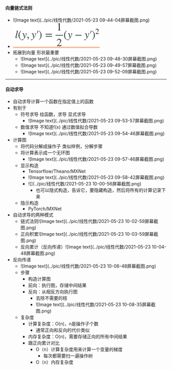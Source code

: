 #### 向量链式法则

* ![Image text](../pic/线性代数/2021-05-23 09-44-04屏幕截图.png)
* ![saf](https://github.com/lg641135360/limu-deeplearning/blob/4746cb724f1b79119eda13842622c500922fe9b7/pic/%E6%8D%9F%E5%A4%B1%E5%87%BD%E6%95%B0/2021-05-23%2015-57-04%E5%B1%8F%E5%B9%95%E6%88%AA%E5%9B%BE.png)
* 拓展到向量  形状最重要
  * ![Image text](../pic/线性代数/2021-05-23 09-48-30屏幕截图.png)
  * ![Image text](../pic/线性代数/2021-05-23 09-49-57屏幕截图.png)
  * ![Image text](../pic/线性代数/2021-05-23 09-52-09屏幕截图.png)

---

#### 自动求导

* 自动求导计算一个函数在指定值上的函数
* 有别于
  * 符号求导  给函数，求导  显式求导
    * ![Image text](../pic/线性代数/2021-05-23 09-53-57屏幕截图.png)
  * 数值求导   不知道f(x) 通过数值拟合导数
    * ![Image text](../pic/线性代数/2021-05-23 09-54-46屏幕截图.png)
* 计算图
  * 将代码分解成操作子    类似样例，分解步骤
  * 将计算表示成一个无环图
    * ![Image text](../pic/线性代数/2021-05-23 09-57-46屏幕截图.png)
  * 显示构造
    * Tensorflow/Theano/MXNet
    * ![Image text](../pic/线性代数/2021-05-23 09-58-42屏幕截图.png)
    * ![](../pic/线性代数/2021-05-23 10-00-56屏幕截图.png)
      * 也可以隐式构造，告诉它，要隐藏构造，然后将所有的计算记录下来
  * 隐示构造
    * PyTorch/MXNet
* 自动求导的两种模式
  * 链式法则![Image text](../pic/线性代数/2021-05-23 10-02-59屏幕截图.png)
  * 正向积累![Image text](../pic/线性代数/2021-05-23 10-03-59屏幕截图.png)
  * 反向累计（反向传递）![Image text](../pic/线性代数/2021-05-23 10-04-48屏幕截图.png)
* 反向传递
  * ![Image text](../pic/线性代数/2021-05-23 10-06-48屏幕截图.png)
  * 步骤
    * 构造计算图
    * 前向：执行图，存储中间结果
    * 反向：从相反方向执行图
      * 去除不需要的枝
      * ![Image text](../pic/线性代数/2021-05-23 10-08-35屏幕截图.png)
  * 复杂度
    * 计算复杂度：O(n)，n是操作子个数
      * 通常正向和反向的代价类似
    * 内存复杂度：O(n)，需要存储正向的所有中间结果
    * 跟正向累计对比
      * O（n）计算复杂度用来计算一个变量的梯度
        * 每次都需要扫一遍操作树
      * O（n）内存复杂度


